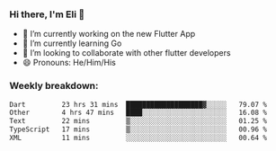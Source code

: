 ### Hi there, I'm Eli 👋
- 🔭 I’m currently working on the new Flutter App
- 🌱 I’m currently learning Go
- 🦄 I’m looking to collaborate with other flutter developers
- 😄 Pronouns: He/Him/His

### Weekly breakdown:
<!--START_SECTION:waka-->

```txt
Dart         23 hrs 31 mins  ███████████████████▓░░░░░   79.07 %
Other        4 hrs 47 mins   ████░░░░░░░░░░░░░░░░░░░░░   16.08 %
Text         22 mins         ▒░░░░░░░░░░░░░░░░░░░░░░░░   01.25 %
TypeScript   17 mins         ▒░░░░░░░░░░░░░░░░░░░░░░░░   00.96 %
XML          11 mins         ░░░░░░░░░░░░░░░░░░░░░░░░░   00.64 %
```

<!--END_SECTION:waka-->

